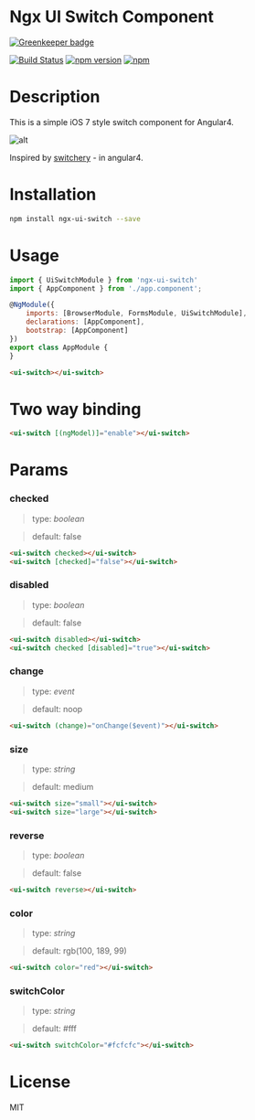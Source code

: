 # Ngx UI Switch Component

[![Greenkeeper badge](https://badges.greenkeeper.io/webcat12345/ngx-ui-switch.svg)](https://greenkeeper.io/)

[![Build Status](https://travis-ci.org/webcat12345/ngx-ui-switch.svg?branch=master)](https://travis-ci.org/webcat12345/ngx-ui-switch) [![npm version](https://badge.fury.io/js/ngx-ui-switch.svg)](https://badge.fury.io/js/ngx-ui-switch) [![npm](https://img.shields.io/npm/dm/localeval.svg)](https://www.npmjs.com/package/ngx-ui-switch)

# Description

This is a simple iOS 7 style switch component for Angular4.

![alt](logo.png)

Inspired by [switchery](https://github.com/abpetkov/switchery) - in angular4.

# Installation

```bash
npm install ngx-ui-switch --save
```

# Usage

```javascript
import { UiSwitchModule } from 'ngx-ui-switch'
import { AppComponent } from './app.component';

@NgModule({
    imports: [BrowserModule, FormsModule, UiSwitchModule],
    declarations: [AppComponent],
    bootstrap: [AppComponent]
})
export class AppModule {
}
```

```html
<ui-switch></ui-switch>
```

# Two way binding

```html
<ui-switch [(ngModel)]="enable"></ui-switch>
```

# Params

### checked

> type: *boolean*

> default: false

```html
<ui-switch checked></ui-switch>
<ui-switch [checked]="false"></ui-switch>
```

### disabled

> type: *boolean*

> default: false

```html
<ui-switch disabled></ui-switch>
<ui-switch checked [disabled]="true"></ui-switch>
```

### change

> type: *event*

> default: noop

```html
<ui-switch (change)="onChange($event)"></ui-switch>
```

### size

> type: *string*

> default: medium

```html
<ui-switch size="small"></ui-switch>
<ui-switch size="large"></ui-switch>
```

### reverse 

> type: *boolean*

> default: false

```html
<ui-switch reverse></ui-switch>
```

### color

> type: *string*

> default: rgb(100, 189, 99)

```html
<ui-switch color="red"></ui-switch>
```

### switchColor  

> type: *string*

> default: #fff 


```html
<ui-switch switchColor="#fcfcfc"></ui-switch>
```

# License
MIT
